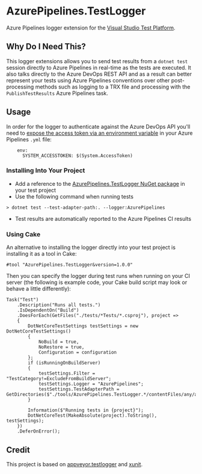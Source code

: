 # AzurePipelines.TestLogger

Azure Pipelines logger extension for the [Visual Studio Test Platform](https://gtihub.com/microsoft/vstest).

## Why Do I Need This?

This logger extensions allows you to send test results from a `dotnet test` session directly to Azure Pipelines in real-time as the tests are executed. It also talks directly to the Azure DevOps REST API and as a result can better represent your tests using Azure Pipelines conventions over other post-processing methods such as logging to a TRX file and processing with the `PublishTestResults` Azure Pipelines task.

## Usage

In order for the logger to authenticate against the Azure DevOps API you'll need to [expose the access token via an environment variable](https://docs.microsoft.com/en-us/azure/devops/pipelines/process/variables?view=vsts&tabs=yaml%2Cbatch#systemaccesstoken) in your Azure Pipelines `.yml` file:

```
    env:
      SYSTEM_ACCESSTOKEN: $(System.AccessToken)
```

### Installing Into Your Project

* Add a reference to the [AzurePipelines.TestLogger NuGet package](https://www.nuget.org/packages/AzurePipelines.TestLogger) in your test project
* Use the following command when running tests
```
> dotnet test --test-adapter-path:. --logger:AzurePipelines
```
* Test results are automatically reported to the Azure Pipelines CI results

### Using Cake

An alternative to installing the logger directly into your test project is installing it as a tool in Cake:

```
#tool "AzurePipelines.TestLogger&version=1.0.0"
```

Then you can specify the logger during test runs when running on your CI server (the following is example code, your Cake build script may look or behave a little differently):

```
Task("Test")
    .Description("Runs all tests.")
    .IsDependentOn("Build")
    .DoesForEach(GetFiles("./tests/*Tests/*.csproj"), project =>
    {
        DotNetCoreTestSettings testSettings = new DotNetCoreTestSettings()
        {
            NoBuild = true,
            NoRestore = true,
            Configuration = configuration
        };
        if (isRunningOnBuildServer)
        {
            testSettings.Filter = "TestCategory!=ExcludeFromBuildServer";
            testSettings.Logger = "AzurePipelines";
            testSettings.TestAdapterPath = GetDirectories($"./tools/AzurePipelines.TestLogger.*/contentFiles/any/any").First();
        }

        Information($"Running tests in {project}");
        DotNetCoreTest(MakeAbsolute(project).ToString(), testSettings);
    })
    .DeferOnError();
```

## Credit

This project is based on [appveyor.testlogger](https://github.com/spekt/appveyor.testlogger) and [xunit](https://github.com/xunit/xunit/blob/master/src/xunit.runner.reporters/VstsReporter.cs).
